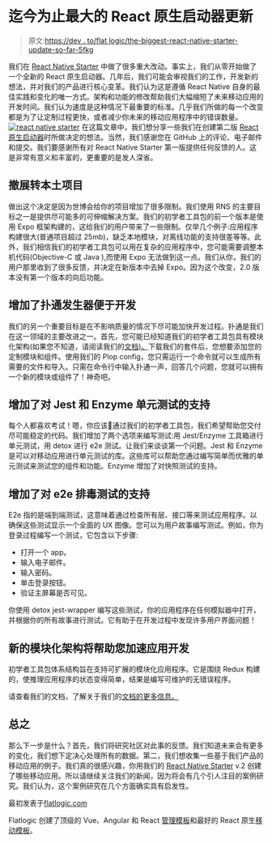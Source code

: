 # 迄今为止最大的 React 原生启动器更新

> 原文:[https://dev . to/flat logic/the-biggest-react-native-starter-update-so-far-5fkg](https://dev.to/flatlogic/the-biggest-react-native-starter-update-so-far-5fkg)

我们在 [React Native Starter](https://reactnativestarter.com/) 中做了很多重大改动。事实上，我们从零开始做了一个全新的 React 原生启动器。几年后，我们可能会审视我们的工作，开发新的想法，并对我们的产品进行核心变革。我们认为这是遵循 React Native 自身的最佳实践和变化的唯一方式。架构和功能的修改帮助我们大幅缩短了未来移动应用的开发时间。我们认为速度是这种情况下最重要的标准。几乎我们所做的每一个改变都是为了让定制过程更快，或者减少你未来的移动应用程序中的错误数量。
[![react native starter](../Images/ad677171f99a18d430ece6af423a4ce5.png)](https://res.cloudinary.com/practicaldev/image/fetch/s--K93kjtKZ--/c_limit%2Cf_auto%2Cfl_progressive%2Cq_auto%2Cw_880/https://flatlogic.com/blog/wp-content/uploads/2019/04/mailing-2-1-1024x683.png) 
在这篇文章中，我们想分享一些我们在创建第二版 [React 原生启动器](https://reactnativestarter.com/)时所做决定的想法。当然，我们感谢您在 GitHub 上的评论、电子邮件和提交。我们要感谢所有对 React Native Starter 第一版提供任何反馈的人。这是非常有意义和丰富的，更重要的是发人深省。

## [](#removed-expo-and-transitioned-to-native-projects)**撤展转本土项目**

做出这个决定是因为世博会给你的项目增加了很多限制。我们使用 RNS 的主要目标之一是提供尽可能多的可伸缩解决方案。我们的初学者工具包的前一个版本是使用 Expo 框架构建的，这给我们的用户带来了一些限制。仅举几个例子:应用程序构建很大(普通项目超过 25mb)，缺乏本地模块，对离线功能的支持很差等等。此外，我们相信我们的初学者工具包可以用在复杂的应用程序中，您可能需要调整本机代码(Objective-C 或 Java ),而使用 Expo 无法做到这一点。我们从你，我们的用户那里收到了很多反馈，并决定在新版本中去掉 Expo。因为这个改变，2.0 版本没有第一个版本的向后功能。

## [](#added-plop-generator-for-easy-development)**增加了扑通发生器便于开发**

我们的另一个重要目标是在不影响质量的情况下尽可能加快开发过程。扑通是我们在这一领域的主要改进之一。首先，您可能已经知道我们的初学者工具包具有模块化架构(如果您不知道，请阅读我们的[文档)。](http://docs.reactnativestarter.com)下载我们的套件后，您想要添加您的定制模块和组件。使用我们的 Plop config，您只需运行一个命令就可以生成所有需要的文件和导入。只需在命令行中输入扑通一声，回答几个问题，您就可以拥有一个新的模块或组件了！神奇吧。

## [](#added-support-for-unit-testing-with-jest-and-enzyme)**增加了对 Jest 和 Enzyme 单元测试的支持**

每个人都喜欢考试！嗯，你应该🙂通过我们的初学者工具包，我们希望帮助您交付尽可能稳定的代码。我们增加了两个选项来编写测试:用 Jest/Enzyme 工具箱进行单元测试，用 detox 进行 e2e 测试。让我们来谈谈第一个问题。Jest 和 Enzyme 是可以对移动应用进行单元测试的库。这些库可以帮助您通过编写简单而优雅的单元测试来测试您的组件和功能。Enzyme 增加了对快照测试的支持。

## [](#added-support-for-e2e-testing-with-detox)**增加了对 e2e 排毒测试的支持**

E2e 指的是端到端测试，这意味着通过检查所有层、接口等来测试应用程序。以确保这些测试显示一个全面的 UX 图像。您可以为用户故事编写测试。例如，你为登录过程编写一个测试，它包含以下步骤:

*   打开一个 app。
*   输入电子邮件。
*   输入密码。
*   单击登录按钮。
*   验证主屏幕是否可见。

你使用 detox jest-wrapper 编写这些测试，你的应用程序在任何模拟器中打开，并根据你的所有故事进行测试。它有助于在开发过程中发现许多用户界面问题！

## [](#new-modular-architecture-that-will-help-you-speed-up-the-applications-development)**新的模块化架构将帮助您加速应用开发**

初学者工具包体系结构旨在支持可扩展的模块化应用程序。它是围绕 Redux 构建的，使推理应用程序的状态变得简单，结果是编写可维护的无错误程序。

请查看我们的文档，了解关于我们的[文档的更多信息。](https://docs.reactnativestarter.com/arhitecture)

## [](#in-conclusion)**总之**

那么下一步是什么？首先，我们将研究社区对此事的反馈。我们知道未来会有更多的变化，我们想下定决心处理所有的数据。第二，我们想收集一些基于我们产品的移动应用的例子。我们真的很感兴趣，你用我们的 [React Native Starter](https://reactnativestarter.com) v.2 创建了哪些移动应用。所以请继续关注我们的新闻，因为将会有几个引人注目的案例研究。我们认为，这个案例研究在几个方面确实具有启发性。

最初发表于[flatlogic.com](https://flatlogic.com/blog/the-biggest-react-native-starter-update-so-far/)

Flatlogic 创建了顶级的 Vue、Angular 和 React [管理模板](https://flatlogic.com/admin-dashboards)和最好的 React 原生[移动模板](https://reactnativestarter.com)。